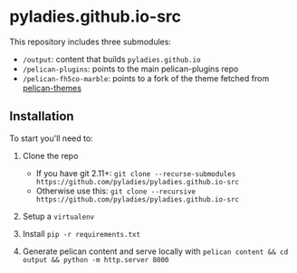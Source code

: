 # pyladies.github.io-src

This repository includes three submodules:

- `/output`: content that builds `pyladies.github.io`
- `/pelican-plugins`: points to the main pelican-plugins repo
- `/pelican-fh5co-marble`: points to a fork of the theme fetched from [pelican-themes](http://www.pelicanthemes.com/)

## Installation

To start you'll need to:

1. Clone the repo

	- If you have git 2.11+: `git clone --recurse-submodules https://github.com/pyladies/pyladies.github.io-src  `
	- Otherwise use this: `git clone --recursive https://github.com/pyladies/pyladies.github.io-src   `

2. Setup a `virtualenv`

3. Install `pip -r requirements.txt`

4. Generate pelican content and serve locally with `pelican content && cd output && python -m http.server 8000`
